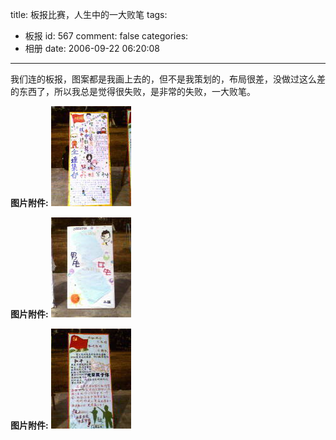 title: 板报比赛，人生中的一大败笔
tags:
  - 板报
id: 567
comment: false
categories:
  - 相册
date: 2006-09-22 06:20:08
---

我们连的板报，图案都是我画上去的，但不是我策划的，布局很差，没做过这么差的东西了，所以我总是觉得很失败，是非常的失败，一大败笔。

**图片附件:**
[![p38.jpg](/wp-content/uploads/2007/01/68_p38.jpg)](http://www.foolbird.net/?attachment_id=60 "p38.jpg")

**图片附件:**
[![p41.jpg](/wp-content/uploads/2007/01/69_p41.jpg)](http://www.foolbird.net/?attachment_id=61 "p41.jpg")

**图片附件:**
[![p44.jpg](/wp-content/uploads/2007/01/70_p44.jpg)](http://www.foolbird.net/?attachment_id=62 "p44.jpg")

